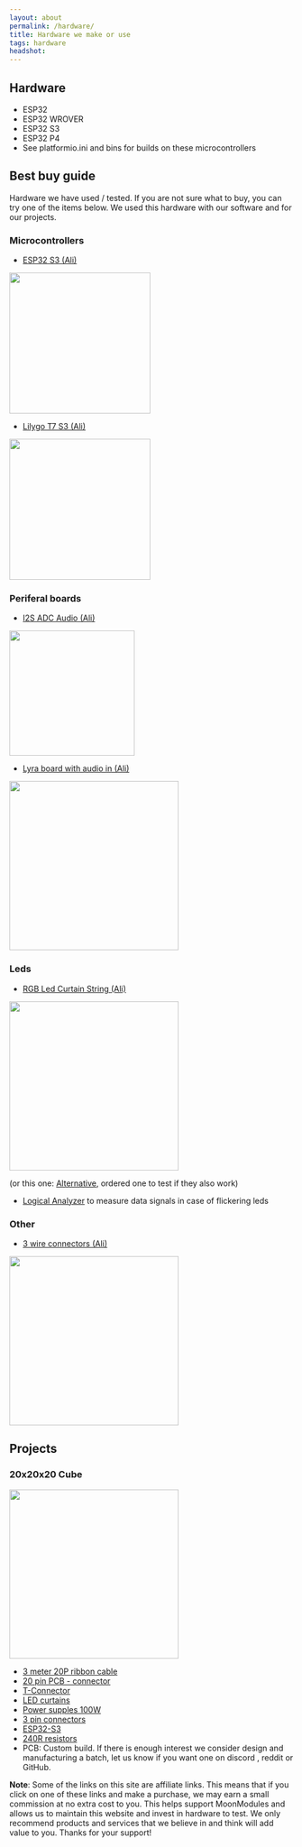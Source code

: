 ```yaml
---
layout: about
permalink: /hardware/
title: Hardware we make or use
tags: hardware
headshot: 
---
```


## Hardware
* ESP32
* ESP32 WROVER
* ESP32 S3
* ESP32 P4
* See platformio.ini and bins for builds on these microcontrollers

## Best buy guide

Hardware we have used / tested. If you are not sure what to buy, you can try one of the items below. We used this hardware with our software and for our projects.

### Microcontrollers

* [ESP32 S3 (Ali)](https://s.click.aliexpress.com/e/_DBAtJ2H)
  
<img width="250" src="https://github.com/user-attachments/assets/008546b8-65ce-40e7-a48a-3ab359f9fb89">

* [Lilygo T7 S3 (Ali)](https://s.click.aliexpress.com/e/_EGCULv7)

<img width="250" src="https://github.com/user-attachments/assets/8d28a49d-5ba7-475d-a938-0c6be5fe5f45">

### Periferal boards

* [I2S ADC Audio (Ali)](https://s.click.aliexpress.com/e/_DBr6Oqv)
  
<img width="222" src="https://github.com/user-attachments/assets/bfedf80b-6596-41e7-a563-ba7dd58cc476">

* [Lyra board with audio in (Ali)](https://s.click.aliexpress.com/e/_DB1SZW9)
  
<img width="300" src="https://github.com/user-attachments/assets/ad7d5f03-7594-48f1-8048-4a3ba1ce51bf">

### Leds

* [RGB Led Curtain String (Ali)](https://s.click.aliexpress.com/e/_DmRNypf)
  
<img width="300" src="https://github.com/user-attachments/assets/dcd676e0-aaa0-489f-933d-d378e7cfb2ff">

(or this one: [Alternative](https://s.click.aliexpress.com/e/_DCuOwNB), ordered one to test if they also work) 

* [Logical Analyzer](https://a.aliexpress.com/_EGB6Ec9)
to measure data signals in case of flickering leds

### Other

* [3 wire connectors (Ali)](https://s.click.aliexpress.com/e/_Exx5GBb)

<img width="300" src="https://github.com/user-attachments/assets/a792d6b7-d583-4751-878b-a70f4a88803c">

## Projects

### 20x20x20 Cube

<img width="300" src="https://github.com/user-attachments/assets/f2984a0c-dd5e-4ab4-ae55-7d4d180f96dc">

* [3 meter 20P ribbon cable](https://s.click.aliexpress.com/e/_EGjOVwz)
* [20 pin PCB - connector](https://s.click.aliexpress.com/e/_EQSDdnn)
* [T-Connector](https://s.click.aliexpress.com/e/_EGpUIy9)
* [LED curtains](https://s.click.aliexpress.com/e/_EJZsEU9)
* [Power supples 100W](https://s.click.aliexpress.com/e/_EyOur57)
* [3 pin connectors](https://s.click.aliexpress.com/e/_Evi95Wz)
* [ESP32-S3](https://s.click.aliexpress.com/e/_DBAtJ2H)
* [240R resistors](https://s.click.aliexpress.com/e/_EzqU7ms)
* PCB: Custom build. If there is enough interest we consider design and manufacturing a batch, let us know if you want one on discord , reddit or GitHub.





**Note**: Some of the links on this site are affiliate links. This means that if you click on one of these links and make a purchase, we may earn a small commission at no extra cost to you. This helps support MoonModules and allows us to maintain this website and invest in hardware to test. We only recommend products and services that we believe in and think will add value to you. Thanks for your support!
